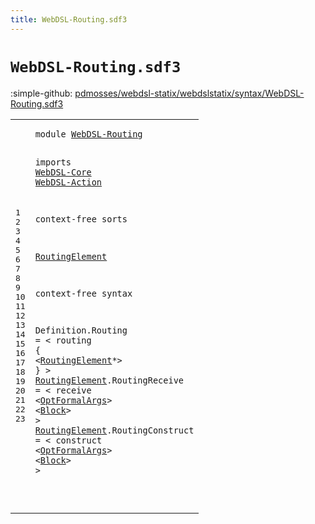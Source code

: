 ```yaml
---
title: WebDSL-Routing.sdf3
---
```


# `WebDSL-Routing.sdf3`

:simple-github: [pdmosses/webdsl-statix/webdslstatix/syntax/WebDSL-Routing.sdf3]

[pdmosses/webdsl-statix/webdslstatix/syntax/WebDSL-Routing.sdf3]: https://github.com/pdmosses/webdsl-statix/blob/master/webdslstatix/syntax/WebDSL-Routing.sdf3 "The source file on GitHub"

<div class="sdf3"><table class="highlighttable"><tbody><tr><td class="linenos"><div class="linenodiv"><pre><span></span>1
2
3
4
5
6
7
8
9
10
11
12
13
14
15
16
17
18
19
20
21
22
23
</pre></div></td>
<td class="code"><pre><code><span class="keyword">module</span> <a href="../webdsl-statix.sdf3#WebDSL-Routing_342_356" id="WebDSL-Routing_7_21" title="Referenced at ../webdsl-statix.sdf3 line 21">WebDSL-Routing</a>

<span class="keyword">imports</span>
  <a href="../WebDSL-Core.sdf3#WebDSL-Core_7_18" id="WebDSL-Core_33_44" title="Defined at ../WebDSL-Core.sdf3 line 1">WebDSL-Core</a>
  <a href="../WebDSL-Action.sdf3#WebDSL-Action_7_20" id="WebDSL-Action_47_60" title="Defined at ../WebDSL-Action.sdf3 line 1">WebDSL-Action</a>

<span class="keyword">context-free sorts</span>

  <a href="#RoutingElement_167_181" id="RoutingElement_84_98" title="Referenced at line 15">RoutingElement</a>

<span class="keyword">context-free syntax</span>

  <span id="Definition_123_133" title="Not referenced locally, nor via imports">Definition</span>.<span class="cons_Constructor"><span id="Routing_134_141" title="Not referenced locally, nor via imports">Routing</span></span> = &lt;
    <span class="cons_String">routing</span> <span class="cons_String">{</span>
      &lt;<a href="#RoutingElement_84_98" id="RoutingElement_167_181" title="Defined at line 9, 18, 21">RoutingElement</a>*&gt;
    <span class="cons_String">}</span>
  &gt;
  <a href="#RoutingElement_167_181" id="RoutingElement_196_210" title="Referenced at line 15">RoutingElement</a>.<span class="cons_Constructor"><span id="RoutingReceive_211_225" title="Not referenced locally, nor via imports">RoutingReceive</span></span> = &lt;
    <span class="cons_String">receive</span> &lt;<a href="../WebDSL-Core.sdf3#OptFormalArgs_113_126" id="OptFormalArgs_243_256" title="Defined at ../WebDSL-Core.sdf3 line 10, 37, 38">OptFormalArgs</a>&gt; &lt;<a href="../WebDSL-Action.sdf3#Block_145_150" id="Block_259_264" title="Defined at ../WebDSL-Action.sdf3 line 13, 45">Block</a>&gt;
  &gt;
  <a href="#RoutingElement_167_181" id="RoutingElement_272_286" title="Referenced at line 15">RoutingElement</a>.<span class="cons_Constructor"><span id="RoutingConstruct_287_303" title="Not referenced locally, nor via imports">RoutingConstruct</span></span> = &lt;
    <span class="cons_String">construct</span> &lt;<a href="../WebDSL-Core.sdf3#OptFormalArgs_113_126" id="OptFormalArgs_323_336" title="Defined at ../WebDSL-Core.sdf3 line 10, 37, 38">OptFormalArgs</a>&gt; &lt;<a href="../WebDSL-Action.sdf3#Block_145_150" id="Block_339_344" title="Defined at ../WebDSL-Action.sdf3 line 13, 45">Block</a>&gt;
  &gt;

</code></pre></td></tr></tbody></table></div>
